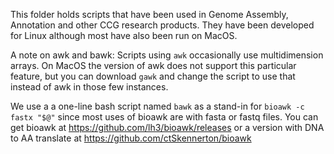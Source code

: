 This folder holds scripts that have been used in Genome Assembly, Annotation and other CCG research products.
They have been developed for Linux although most have also been run on MacOS.

A note on awk and bawk:
Scripts using `awk` occasionally use multidimension arrays. On MacOS the version of awk does not support this particular feature, but you can download `gawk` and change the script to use that instead of awk in those few instances.

We use a a one-line bash script named `bawk` as a stand-in for `bioawk -c fastx "$@"` since most uses of bioawk are with fasta or fastq files.
You can get bioawk at https://github.com/lh3/bioawk/releases or a version with DNA to AA translate at https://github.com/ctSkennerton/bioawk
